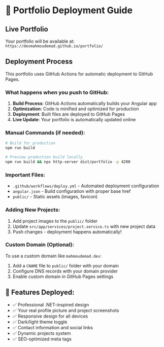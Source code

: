# 🚀 Portfolio Deployment Guide

## Live Portfolio
Your portfolio will be available at: `https://devmahmoudemad.github.io/portfolio/`

## Deployment Process
This portfolio uses GitHub Actions for automatic deployment to GitHub Pages.

### What happens when you push to GitHub:
1. **Build Process**: GitHub Actions automatically builds your Angular app
2. **Optimization**: Code is minified and optimized for production
3. **Deployment**: Built files are deployed to GitHub Pages
4. **Live Update**: Your portfolio is automatically updated online

### Manual Commands (if needed):
```bash
# Build for production
npm run build

# Preview production build locally
npm run build && npx http-server dist/portfolio -p 4200
```

### Important Files:
- `.github/workflows/deploy.yml` - Automated deployment configuration
- `angular.json` - Build configuration with proper base href
- `public/` - Static assets (images, favicon)

### Adding New Projects:
1. Add project images to the `public/` folder
2. Update `src/app/services/project.service.ts` with new project data
3. Push changes - deployment happens automatically!

### Custom Domain (Optional):
To use a custom domain like `mahmoudemad.dev`:
1. Add a `CNAME` file to `public/` folder with your domain
2. Configure DNS records with your domain provider
3. Enable custom domain in GitHub Pages settings

## 🎯 Features Deployed:
- ✅ Professional .NET-inspired design
- ✅ Your real profile picture and project screenshots
- ✅ Responsive design for all devices
- ✅ Dark/light theme toggle
- ✅ Contact information and social links
- ✅ Dynamic projects system
- ✅ SEO-optimized meta tags
